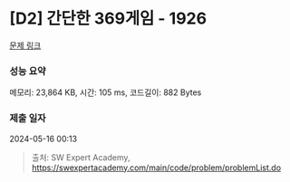# [D2] 간단한 369게임 - 1926 

[문제 링크](https://swexpertacademy.com/main/code/problem/problemDetail.do?contestProbId=AV5PTeo6AHUDFAUq) 

### 성능 요약

메모리: 23,864 KB, 시간: 105 ms, 코드길이: 882 Bytes

### 제출 일자

2024-05-16 00:13



> 출처: SW Expert Academy, https://swexpertacademy.com/main/code/problem/problemList.do